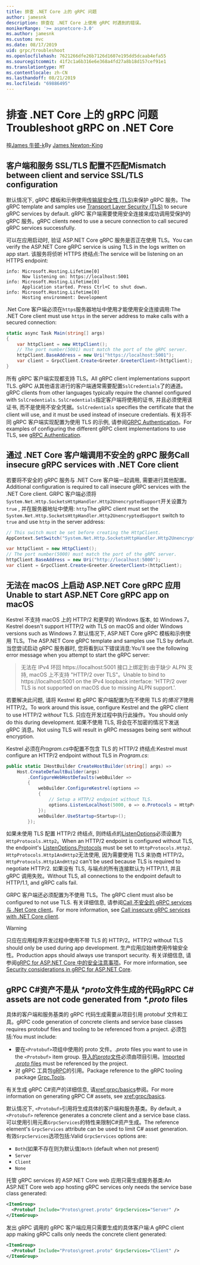 ```yaml
---
title: 排查 .NET Core 上的 gRPC 问题
author: jamesnk
description: 排查在 .NET Core 上使用 gRPC 时遇到的错误。
monikerRange: '>= aspnetcore-3.0'
ms.author: jamesnk
ms.custom: mvc
ms.date: 08/17/2019
uid: grpc/troubleshoot
ms.openlocfilehash: 7621266dfe26b7126d1607e195dd5dcaab4efa55
ms.sourcegitcommit: 41f2c1a6b316e6e368a4fd27a8b18d157cef91e1
ms.translationtype: MT
ms.contentlocale: zh-CN
ms.lasthandoff: 08/21/2019
ms.locfileid: "69886495"
---
```

# <a name="troubleshoot-grpc-on-net-core"></a><span data-ttu-id="33eb1-103">排查 .NET Core 上的 gRPC 问题</span><span class="sxs-lookup"><span data-stu-id="33eb1-103">Troubleshoot gRPC on .NET Core</span></span>

<span data-ttu-id="33eb1-104">按[James 牛顿-k](https://twitter.com/jamesnk)</span><span class="sxs-lookup"><span data-stu-id="33eb1-104">By [James Newton-King](https://twitter.com/jamesnk)</span></span>

## <a name="mismatch-between-client-and-service-ssltls-configuration"></a><span data-ttu-id="33eb1-105">客户端和服务 SSL/TLS 配置不匹配</span><span class="sxs-lookup"><span data-stu-id="33eb1-105">Mismatch between client and service SSL/TLS configuration</span></span>

<span data-ttu-id="33eb1-106">默认情况下, gRPC 模板和示例使用[传输层安全性 (TLS)](https://tools.ietf.org/html/rfc5246)来保护 gRPC 服务。</span><span class="sxs-lookup"><span data-stu-id="33eb1-106">The gRPC template and samples use [Transport Layer Security (TLS)](https://tools.ietf.org/html/rfc5246) to secure gRPC services by default.</span></span> <span data-ttu-id="33eb1-107">gRPC 客户端需要使用安全连接来成功调用受保护的 gRPC 服务。</span><span class="sxs-lookup"><span data-stu-id="33eb1-107">gRPC clients need to use a secure connection to call secured gRPC services successfully.</span></span>

<span data-ttu-id="33eb1-108">可以在应用启动时, 验证 ASP.NET Core gRPC 服务是否正在使用 TLS。</span><span class="sxs-lookup"><span data-stu-id="33eb1-108">You can verify the ASP.NET Core gRPC service is using TLS in the logs written on app start.</span></span> <span data-ttu-id="33eb1-109">该服务将侦听 HTTPS 终结点:</span><span class="sxs-lookup"><span data-stu-id="33eb1-109">The service will be listening on an HTTPS endpoint:</span></span>

```
info: Microsoft.Hosting.Lifetime[0]
      Now listening on: https://localhost:5001
info: Microsoft.Hosting.Lifetime[0]
      Application started. Press Ctrl+C to shut down.
info: Microsoft.Hosting.Lifetime[0]
      Hosting environment: Development
```

<span data-ttu-id="33eb1-110">.Net Core 客户端必须在`https`服务器地址中使用才能使用安全连接调用:</span><span class="sxs-lookup"><span data-stu-id="33eb1-110">The .NET Core client must use `https` in the server address to make calls with a secured connection:</span></span>

```csharp
static async Task Main(string[] args)
{
    var httpClient = new HttpClient();
    // The port number(5001) must match the port of the gRPC server.
    httpClient.BaseAddress = new Uri("https://localhost:5001");
    var client = GrpcClient.Create<Greeter.GreeterClient>(httpClient);
}
```

<span data-ttu-id="33eb1-111">所有 gRPC 客户端实现都支持 TLS。</span><span class="sxs-lookup"><span data-stu-id="33eb1-111">All gRPC client implementations support TLS.</span></span> <span data-ttu-id="33eb1-112">gRPC 从其他语言进行的客户端通常需要配置`SslCredentials`了的通道。</span><span class="sxs-lookup"><span data-stu-id="33eb1-112">gRPC clients from other languages typically require the channel configured with `SslCredentials`.</span></span> <span data-ttu-id="33eb1-113">`SslCredentials`指定客户端将使用的证书, 并且必须使用该证书, 而不是使用不安全凭据。</span><span class="sxs-lookup"><span data-stu-id="33eb1-113">`SslCredentials` specifies the certificate that the client will use, and it must be used instead of insecure credentials.</span></span> <span data-ttu-id="33eb1-114">有关将不同 gRPC 客户端实现配置为使用 TLS 的示例, 请参阅[GRPC Authentication](https://www.grpc.io/docs/guides/auth/)。</span><span class="sxs-lookup"><span data-stu-id="33eb1-114">For examples of configuring the different gRPC client implementations to use TLS, see [gRPC Authentication](https://www.grpc.io/docs/guides/auth/).</span></span>

## <a name="call-insecure-grpc-services-with-net-core-client"></a><span data-ttu-id="33eb1-115">通过 .NET Core 客户端调用不安全的 gRPC 服务</span><span class="sxs-lookup"><span data-stu-id="33eb1-115">Call insecure gRPC services with .NET Core client</span></span>

<span data-ttu-id="33eb1-116">若要将不安全的 gRPC 服务与 .NET Core 客户端一起调用, 需要进行其他配置。</span><span class="sxs-lookup"><span data-stu-id="33eb1-116">Additional configuration is required to call insecure gRPC services with the .NET Core client.</span></span> <span data-ttu-id="33eb1-117">GRPC 客户端必须将`System.Net.Http.SocketsHttpHandler.Http2UnencryptedSupport`开关设置为`true` , 并在服务器地址中使用: `http`</span><span class="sxs-lookup"><span data-stu-id="33eb1-117">The gRPC client must set the `System.Net.Http.SocketsHttpHandler.Http2UnencryptedSupport` switch to `true` and use `http` in the server address:</span></span>

```csharp
// This switch must be set before creating the HttpClient.
AppContext.SetSwitch("System.Net.Http.SocketsHttpHandler.Http2UnencryptedSupport", true);

var httpClient = new HttpClient();
// The port number(5000) must match the port of the gRPC server.
httpClient.BaseAddress = new Uri("http://localhost:5000");
var client = GrpcClient.Create<Greeter.GreeterClient>(httpClient);
```

## <a name="unable-to-start-aspnet-core-grpc-app-on-macos"></a><span data-ttu-id="33eb1-118">无法在 macOS 上启动 ASP.NET Core gRPC 应用</span><span class="sxs-lookup"><span data-stu-id="33eb1-118">Unable to start ASP.NET Core gRPC app on macOS</span></span>

<span data-ttu-id="33eb1-119">Kestrel 不支持 macOS 上的 HTTP/2 和更早的 Windows 版本, 如 Windows 7。</span><span class="sxs-lookup"><span data-stu-id="33eb1-119">Kestrel doesn't support HTTP/2 with TLS on macOS and older Windows versions such as Windows 7.</span></span> <span data-ttu-id="33eb1-120">默认情况下, ASP.NET Core gRPC 模板和示例使用 TLS。</span><span class="sxs-lookup"><span data-stu-id="33eb1-120">The ASP.NET Core gRPC template and samples use TLS by default.</span></span> <span data-ttu-id="33eb1-121">当您尝试启动 gRPC 服务器时, 您将看到以下错误消息:</span><span class="sxs-lookup"><span data-stu-id="33eb1-121">You'll see the following error message when you attempt to start the gRPC server:</span></span>

> <span data-ttu-id="33eb1-122">无法在 IPv4 环回 https://localhost:5001 接口上绑定到:由于缺少 ALPN 支持, macOS 上不支持 "HTTP/2 over TLS"。</span><span class="sxs-lookup"><span data-stu-id="33eb1-122">Unable to bind to https://localhost:5001 on the IPv4 loopback interface: 'HTTP/2 over TLS is not supported on macOS due to missing ALPN support.'.</span></span>

<span data-ttu-id="33eb1-123">若要解决此问题, 请将 Kestrel 和 gRPC 客户端配置为在不使用 TLS 的*情况下*使用 HTTP/2。</span><span class="sxs-lookup"><span data-stu-id="33eb1-123">To work around this issue, configure Kestrel and the gRPC client to use HTTP/2 *without* TLS.</span></span> <span data-ttu-id="33eb1-124">只应在开发过程中执行此操作。</span><span class="sxs-lookup"><span data-stu-id="33eb1-124">You should only do this during development.</span></span> <span data-ttu-id="33eb1-125">如果不使用 TLS, 将会在不加密的情况下发送 gRPC 消息。</span><span class="sxs-lookup"><span data-stu-id="33eb1-125">Not using TLS will result in gRPC messages being sent without encryption.</span></span>

<span data-ttu-id="33eb1-126">Kestrel 必须在*Program.cs*中配置不包含 TLS 的 HTTP/2 终结点:</span><span class="sxs-lookup"><span data-stu-id="33eb1-126">Kestrel must configure an HTTP/2 endpoint without TLS in *Program.cs*:</span></span>

```csharp
public static IHostBuilder CreateHostBuilder(string[] args) =>
    Host.CreateDefaultBuilder(args)
        .ConfigureWebHostDefaults(webBuilder =>
        {
            webBuilder.ConfigureKestrel(options =>
            {
                // Setup a HTTP/2 endpoint without TLS.
                options.ListenLocalhost(5000, o => o.Protocols = HttpProtocols.Http2);
            });
            webBuilder.UseStartup<Startup>();
        });
```

<span data-ttu-id="33eb1-127">如果未使用 TLS 配置 HTTP/2 终结点, 则终结点的[ListenOptions](xref:fundamentals/servers/kestrel#listenoptionsprotocols)必须设置为`HttpProtocols.Http2`。</span><span class="sxs-lookup"><span data-stu-id="33eb1-127">When an HTTP/2 endpoint is configured without TLS, the endpoint's [ListenOptions.Protocols](xref:fundamentals/servers/kestrel#listenoptionsprotocols) must be set to `HttpProtocols.Http2`.</span></span> <span data-ttu-id="33eb1-128">`HttpProtocols.Http1AndHttp2`无法使用, 因为需要使用 TLS 来协商 HTTP/2。</span><span class="sxs-lookup"><span data-stu-id="33eb1-128">`HttpProtocols.Http1AndHttp2` can't be used because TLS is required to negotiate HTTP/2.</span></span> <span data-ttu-id="33eb1-129">如果没有 TLS, 与端点的所有连接默认为 HTTP/1.1, 并且 gRPC 调用失败。</span><span class="sxs-lookup"><span data-stu-id="33eb1-129">Without TLS, all connections to the endpoint default to HTTP/1.1, and gRPC calls fail.</span></span>

<span data-ttu-id="33eb1-130">GRPC 客户端还必须配置为不使用 TLS。</span><span class="sxs-lookup"><span data-stu-id="33eb1-130">The gRPC client must also be configured to not use TLS.</span></span> <span data-ttu-id="33eb1-131">有关详细信息, 请参阅[Call 不安全的 gRPC services 与 .Net Core client](#call-insecure-grpc-services-with-net-core-client)。</span><span class="sxs-lookup"><span data-stu-id="33eb1-131">For more information, see [Call insecure gRPC services with .NET Core client](#call-insecure-grpc-services-with-net-core-client).</span></span>

> [!WARNING]
> <span data-ttu-id="33eb1-132">只应在应用程序开发过程中使用不带 TLS 的 HTTP/2。</span><span class="sxs-lookup"><span data-stu-id="33eb1-132">HTTP/2 without TLS should only be used during app development.</span></span> <span data-ttu-id="33eb1-133">生产应用应始终使用传输安全性。</span><span class="sxs-lookup"><span data-stu-id="33eb1-133">Production apps should always use transport security.</span></span> <span data-ttu-id="33eb1-134">有关详细信息, 请参阅[gRPC for ASP.NET Core 中的安全注意事项](xref:grpc/security#transport-security)。</span><span class="sxs-lookup"><span data-stu-id="33eb1-134">For more information, see [Security considerations in gRPC for ASP.NET Core](xref:grpc/security#transport-security).</span></span>

## <a name="grpc-c-assets-are-not-code-generated-from-proto-files"></a><span data-ttu-id="33eb1-135">gRPC C#资产不是从 *\*proto*文件生成的代码</span><span class="sxs-lookup"><span data-stu-id="33eb1-135">gRPC C# assets are not code generated from *\*.proto* files</span></span>

<span data-ttu-id="33eb1-136">具体的客户端和服务基类的 gRPC 代码生成需要从项目引用 protobuf 文件和工具。</span><span class="sxs-lookup"><span data-stu-id="33eb1-136">gRPC code generation of concrete clients and service base classes requires protobuf files and tooling to be referenced from a project.</span></span> <span data-ttu-id="33eb1-137">必须包括:</span><span class="sxs-lookup"><span data-stu-id="33eb1-137">You must include:</span></span>

* <span data-ttu-id="33eb1-138">要在`<Protobuf>`项组中使用的 proto 文件。</span><span class="sxs-lookup"><span data-stu-id="33eb1-138">*.proto* files you want to use in the `<Protobuf>` item group.</span></span> <span data-ttu-id="33eb1-139">[导入的*proto*文件](https://developers.google.com/protocol-buffers/docs/proto3#importing-definitions)必须由项目引用。</span><span class="sxs-lookup"><span data-stu-id="33eb1-139">[Imported *.proto* files](https://developers.google.com/protocol-buffers/docs/proto3#importing-definitions) must be referenced by the project.</span></span>
* <span data-ttu-id="33eb1-140">对 gRPC 工具包[gRPC](https://www.nuget.org/packages/Grpc.Tools/)的引用。</span><span class="sxs-lookup"><span data-stu-id="33eb1-140">Package reference to the gRPC tooling package [Grpc.Tools](https://www.nuget.org/packages/Grpc.Tools/).</span></span>

<span data-ttu-id="33eb1-141">有关生成 gRPC C#资产的详细信息, 请<xref:grpc/basics>参阅。</span><span class="sxs-lookup"><span data-stu-id="33eb1-141">For more information on generating gRPC C# assets, see <xref:grpc/basics>.</span></span>

<span data-ttu-id="33eb1-142">默认情况下, `<Protobuf>`引用将生成具体的客户端和服务基类。</span><span class="sxs-lookup"><span data-stu-id="33eb1-142">By default, a `<Protobuf>` reference generates a concrete client and a service base class.</span></span> <span data-ttu-id="33eb1-143">可以使用引用元素`GrpcServices`的特性来限制C#资产生成。</span><span class="sxs-lookup"><span data-stu-id="33eb1-143">The reference element's `GrpcServices` attribute can be used to limit C# asset generation.</span></span> <span data-ttu-id="33eb1-144">有效`GrpcServices`选项包括:</span><span class="sxs-lookup"><span data-stu-id="33eb1-144">Valid `GrpcServices` options are:</span></span>

* <span data-ttu-id="33eb1-145">`Both`(如果不存在则为默认值)</span><span class="sxs-lookup"><span data-stu-id="33eb1-145">`Both` (default when not present)</span></span>
* `Server`
* `Client`
* `None`

<span data-ttu-id="33eb1-146">托管 gRPC services 的 ASP.NET Core web 应用只需生成服务基类:</span><span class="sxs-lookup"><span data-stu-id="33eb1-146">An ASP.NET Core web app hosting gRPC services only needs the service base class generated:</span></span>

```xml
<ItemGroup>
  <Protobuf Include="Protos\greet.proto" GrpcServices="Server" />
</ItemGroup>
```

<span data-ttu-id="33eb1-147">发出 gRPC 调用的 gRPC 客户端应用只需要生成的具体客户端:</span><span class="sxs-lookup"><span data-stu-id="33eb1-147">A gRPC client app making gRPC calls only needs the concrete client generated:</span></span>

```xml
<ItemGroup>
  <Protobuf Include="Protos\greet.proto" GrpcServices="Client" />
</ItemGroup>
```
